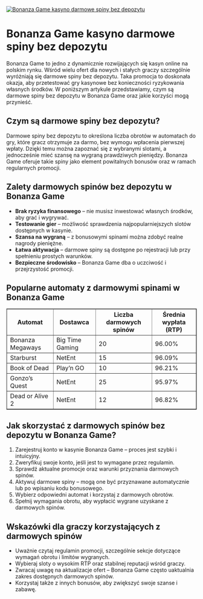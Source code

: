 [![Bonanza Game kasyno darmowe spiny bez depozytu](https://123-caf.pages.dev/gitsignup.png)](https://vrmoo.ru/Bt82HjjY)

<h1>Bonanza Game kasyno darmowe spiny bez depozytu</h1> <p>Bonanza Game to jedno z dynamicznie rozwijających się kasyn online na polskim rynku. Wśród wielu ofert dla nowych i stałych graczy szczególnie wyróżniają się darmowe spiny bez depozytu. Taka promocja to doskonała okazja, aby przetestować gry kasynowe bez konieczności ryzykowania własnych środków. W poniższym artykule przedstawiamy, czym są darmowe spiny bez depozytu w Bonanza Game oraz jakie korzyści mogą przynieść.</p> <h2>Czym są darmowe spiny bez depozytu?</h2> <p>Darmowe spiny bez depozytu to określona liczba obrotów w automatach do gry, które gracz otrzymuje za darmo, bez wymogu wpłacenia pierwszej wpłaty. Dzięki temu można zapoznać się z wybranymi slotami, a jednocześnie mieć szansę na wygraną prawdziwych pieniędzy. Bonanza Game oferuje takie spiny jako element powitalnych bonusów oraz w ramach regularnych promocji.</p> <h2>Zalety darmowych spinów bez depozytu w Bonanza Game</h2> <ul>   <li><strong>Brak ryzyka finansowego</strong> – nie musisz inwestować własnych środków, aby grać i wygrywać.</li>   <li><strong>Testowanie gier</strong> – możliwość sprawdzenia najpopularniejszych slotów dostępnych w kasynie.</li>   <li><strong>Szansa na wygraną</strong> – z bonusowymi spinami można zdobyć realne nagrody pieniężne.</li>   <li><strong>Łatwa aktywacja</strong> – darmowe spiny są dostępne po rejestracji lub przy spełnieniu prostych warunków.</li>   <li><strong>Bezpieczne środowisko</strong> – Bonanza Game dba o uczciwość i przejrzystość promocji.</li> </ul> <h2>Popularne automaty z darmowymi spinami w Bonanza Game</h2> <table border="1" cellpadding="8" cellspacing="0">   <thead>     <tr>       <th>Automat</th>       <th>Dostawca</th>       <th>Liczba darmowych spinów</th>       <th>Średnia wypłata (RTP)</th>     </tr>   </thead>   <tbody>     <tr>       <td>Bonanza Megaways</td>       <td>Big Time Gaming</td>       <td>20</td>       <td>96.00%</td>     </tr>     <tr>       <td>Starburst</td>       <td>NetEnt</td>       <td>15</td>       <td>96.09%</td>     </tr>     <tr>       <td>Book of Dead</td>       <td>Play’n GO</td>       <td>10</td>       <td>96.21%</td>     </tr>     <tr>       <td>Gonzo’s Quest</td>       <td>NetEnt</td>       <td>25</td>       <td>95.97%</td>     </tr>     <tr>       <td>Dead or Alive 2</td>       <td>NetEnt</td>       <td>12</td>       <td>96.82%</td>     </tr>   </tbody> </table> <h2>Jak skorzystać z darmowych spinów bez depozytu w Bonanza Game?</h2> <ol>   <li>Zarejestruj konto w kasynie Bonanza Game – proces jest szybki i intuicyjny.</li>   <li>Zweryfikuj swoje konto, jeśli jest to wymagane przez regulamin.</li>   <li>Sprawdź aktualne promocje oraz warunki przyznania darmowych spinów.</li>   <li>Aktywuj darmowe spiny – mogą one być przyznawane automatycznie lub po wpisaniu kodu bonusowego.</li>   <li>Wybierz odpowiedni automat i korzystaj z darmowych obrotów.</li>   <li>Spełnij wymagania obrotu, aby wypłacić wygrane uzyskane z darmowych spinów.</li> </ol> <h2>Wskazówki dla graczy korzystających z darmowych spinów</h2> <ul>   <li>Uważnie czytaj regulamin promocji, szczególnie sekcje dotyczące wymagań obrotu i limitów wygranych.</li>   <li>Wybieraj sloty o wysokim RTP oraz stabilnej reputacji wśród graczy.</li>   <li>Zwracaj uwagę na aktualizacje ofert – Bonanza Game często uaktualnia zakres dostępnych darmowych spinów.</li>   <li>Korzystaj także z innych bonusów, aby zwiększyć swoje szanse i zabawę.</li> </ul>